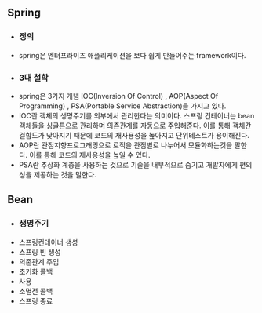 ## Spring 
* ### 정의
* spring은 엔터프라이즈 애플리케이션을 보다 쉽게 만들어주는 framework이다.
* ### 3대 철학 
* spring은 3가지 개념 IOC(Inversion Of Control) , AOP(Aspect Of Programming) , 
PSA(Portable Service Abstraction)을 가지고 있다.
* IOC란 객체의 생명주기를 외부에서 관리한다는 의미이다. 스프링 컨테이너는 bean객체들을 
싱글톤으로 관리하며 의존관계를 자동으로 주입해준다. 이를 통해 객체간 결합도가 낮아지기
때문에 코드의 재사용성을 높아지고 단위테스트가 용이해진다.
* AOP란 관점지향프로그래밍으로 로직을 관점별로 나누어서 모듈화하는것을 말한다. 이를 통해
코드의 재사용성을 높일 수 있다.
* PSA란 추상화 계층을 사용하는 것으로 기술을 내부적으로 숨기고 개발자에게 편의성을 제공하는
것을 말한다.


  
## Bean
* ### 생명주기
* 스프링컨테이너 생성 
* 스프링 빈 생성 
* 의존관계 주입 
* 초기화 콜백 
* 사용 
* 소멸전 콜백 
* 스프링 종료
